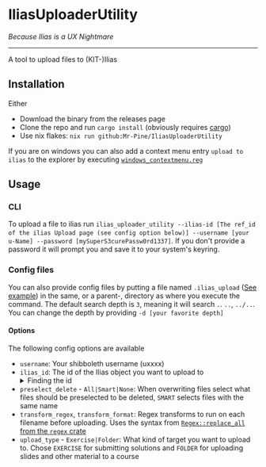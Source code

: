 # IliasUploaderUtility
*Because Ilias is a UX Nightmare*

---
A tool to upload files to (KIT-)Ilias

## Installation
Either
- Download the binary from the releases page
- Clone the repo and run `cargo install` (obviously requires [cargo](https://github.com/rust-lang/cargo))
- Use nix flakes: `nix run github:Mr-Pine/IliasUploaderUtility`

If you are on windows you can also add a context menu entry `upload to ilias` to the explorer by executing [`windows_contextmenu.reg`](./windows_contextmenu.reg)

## Usage
### CLI
To upload a file to ilias run `ilias_uploader_utility --ilias-id [The ref_id of the ilias Upload page (see config option below)] --username [your u-Name] --password [mySuperS3curePassw0rd1337]`. If you don't provide a password it will prompt you and save it to your system's keyring.

### Config files
You can also provide config files by putting a file named `.ilias_upload` ([See example](./.ilias_upload)) in the same, or a parent-, directory as where you execute the command. The default search depth is `3`, meaning it will search `.`. `..`, `../..`. You can change the depth by providing `-d [your favorite depth]`

#### Options
The following config options are available

- `username`: Your shibboleth username (uxxxx)
- `ilias_id`: The id of the Ilias object you want to upload to <details><summary>Finding the id</summary>![ilias_id example](./Media/ilias_id.png)<br></details>
- `preselect_delete` - `All|Smart|None`: When overwriting files select what files should be preselected to be deleted, `SMART` selects files with the same name
- `transform_regex`, `transform_format`: Regex transforms to run on each filename before uploading. Uses the syntax from [`Regex::replace_all` from the `regex` crate](https://docs.rs/regex/latest/regex/struct.Regex.html#method.replace_all)
- `upload_type` - `Exercise|Folder`: What kind of target you want to upload to. Chose `EXERCISE` for submitting solutions and `FOLDER` for uploading slides and other material to a course
